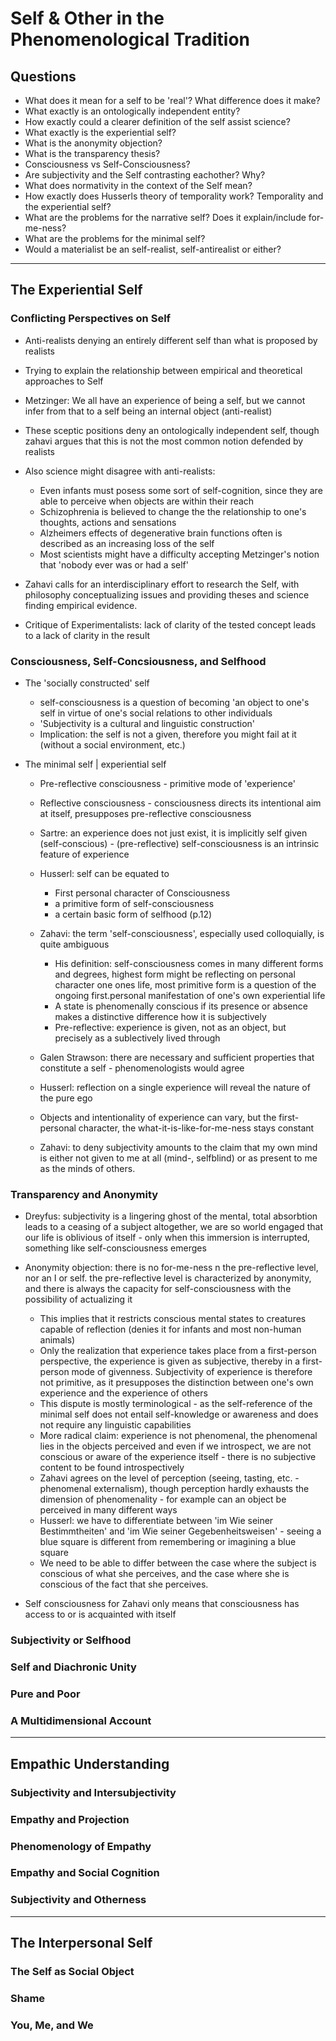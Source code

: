 # Self & Other in the Phenomenological Tradition

## Questions

* What does it mean for a self to be 'real'? What difference does it make?
* What exactly is an ontologically independent entity?
* How exactly could a clearer definition of the self assist science?
* What exactly is the experiential self?
* What is the anonymity objection?
* What is the transparency thesis?
* Consciousness vs Self-Consciousness?
* Are subjectivity and the Self contrasting eachother? Why?
* What does normativity in the context of the Self mean?
* How exactly does Husserls theory of temporality work? Temporality and the experiential self?
* What are the problems for the narrative self? Does it explain/include for-me-ness?
* What are the problems for the minimal self?
* Would a materialist be an self-realist, self-antirealist or either?
-----
## The Experiential Self

### Conflicting Perspectives on Self

* Anti-realists denying an entirely different self than what is proposed by realists


* Trying to explain the relationship between empirical and theoretical approaches to Self


* Metzinger: We all have an experience of being a self, but we cannot infer from that to a self being an internal object (anti-realist)
* These sceptic positions deny an ontologically independent self, though zahavi argues that this is not the most common notion defended by realists


* Also science might disagree with anti-realists:
  * Even infants must posess some sort of self-cognition, since they are able to perceive when objects are within their reach
  * Schizophrenia is believed to change the the relationship to one's thoughts, actions and sensations
  * Alzheimers effects of degenerative brain functions often is described as an increasing loss of the self
  * Most scientists might have a difficulty accepting Metzinger's notion that 'nobody ever was or had a self'


* Zahavi calls for an interdisciplinary effort to research the Self, with philosophy conceptualizing issues and providing theses and science finding empirical evidence.


* Critique of Experimentalists: lack of clarity of the tested concept leads to a lack of clarity in the result


### Consciousness, Self-Concsiousness, and Selfhood

* The 'socially constructed' self
  * self-consciousness is a question of becoming 'an object to one's self in virtue of one's social relations to other individuals
  * 'Subjectivity is a cultural and linguistic construction'
  * Implication: the self is not a given, therefore you might fail at it (without a social environment, etc.)

* The minimal self | experiential self
  * Pre-reflective consciousness - primitive mode of 'experience'
  * Reflective consciousness - consciousness directs its intentional aim at itself, presupposes pre-reflective consciousness
  * Sartre: an experience does not just exist, it is implicitly self given (self-conscious) - (pre-reflective) self-consciousness is an intrinsic feature of experience
  * Husserl: self can be equated to
    * First personal character of Consciousness
    * a primitive form of self-consciousness
    * a certain basic form of selfhood (p.12)

  * Zahavi: the term 'self-consciousness', especially used colloquially, is quite ambiguous
    * His definition: self-consciousness comes in many different forms and degrees, highest form might be reflecting on personal character one ones life, most primitive form is a question of the ongoing first.personal manifestation of one's own experiential life
    * A state is phenomenally conscious if its presence or absence makes a distinctive difference how it is subjectively
    * Pre-reflective: experience is given, not as an object, but precisely as a sublectively lived through


  * Galen Strawson: there are necessary and sufficient properties that constitute a self - phenomenologists would agree
  * Husserl: reflection on a single experience will reveal the nature of the pure ego
  * Objects and intentionality of experience can vary, but the first-personal character, the what-it-is-like-for-me-ness stays constant
  * Zahavi: to deny subjectivity amounts to the claim that my own mind is either not given to me at all (mind-, selfblind) or as present to me as the minds of others.

### Transparency and Anonymity

* Dreyfus: subjectivity is a lingering ghost of the mental, total absorbtion leads to a ceasing of a subject altogether, we are so world engaged that our life is oblivious of itself - only when this immersion is interrupted, something like self-consciousness emerges


* Anonymity objection: there is no for-me-ness n the pre-reflective level, nor an I or self. the pre-reflective level is characterized by anonymity, and there is always the capacity for self-consciousness with the possibility of actualizing it
  * This implies that it restricts conscious mental states to creatures capable of reflection (denies it for infants and most non-human animals)
  * Only the realization that experience takes place from a first-person perspective, the experience is given as subjective, thereby in a first-person mode of givenness. Subjectivity of experience is therefore not primitive, as it presupposes the distinction between one's own experience and the experience of others
  * This dispute is mostly terminological - as the self-reference of the minimal self does not entail self-knowledge or awareness and does not require any linguistic capabilities
  * More radical claim: experience is not phenomenal, the phenomenal lies in the objects perceived and even if we introspect, we are not conscious or aware of the experience itself - there is no subjective content to be found introspectively
  * Zahavi agrees on the level of perception (seeing, tasting, etc. - phenomenal externalism), though perception hardly exhausts the dimension of phenomenality - for example can an object be perceived in many different ways
  * Husserl: we have to differentiate between 'im Wie seiner Bestimmtheiten' and 'im Wie seiner Gegebenheitsweisen' - seeing a blue square is different from remembering or imagining a blue square
  * We need to be able to differ between the case where the subject is conscious of what she perceives, and the case where she is conscious of the fact that she perceives.


* Self consciousness for Zahavi only means that consciousness has access to or is acquainted with itself

### Subjectivity or Selfhood
### Self and Diachronic Unity
### Pure and Poor
### A Multidimensional Account
------
## Empathic Understanding
### Subjectivity and Intersubjectivity
### Empathy and Projection
### Phenomenology of Empathy
### Empathy and Social Cognition
### Subjectivity and Otherness
-------
## The Interpersonal Self
### The Self as Social Object
### Shame
### You, Me, and We
